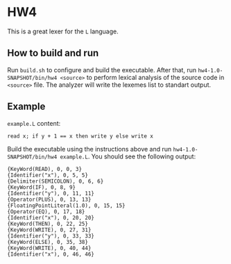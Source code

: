 # HW4

This is a great lexer for the `L` language.

## How to build and run

Run `build.sh` to configure and build the executable. 
After that, run `hw4-1.0-SNAPSHOT/bin/hw4 <source>` to perform lexical analysis
of the source code in `<source>` file. The analyzer will write the lexemes list to standart output.

## Example

`example.L` content:
```
read x; if y + 1 == x then write y else write x
```

Build the executable using the instructions above and run `hw4-1.0-SNAPSHOT/bin/hw4 example.L`.
You should see the following output:

```
{KeyWord(READ), 0, 0, 3}
{Identifier("x"), 0, 5, 5}
{Delimiter(SEMICOLON), 0, 6, 6}
{KeyWord(IF), 0, 8, 9}
{Identifier("y"), 0, 11, 11}
{Operator(PLUS), 0, 13, 13}
{FloatingPointLiteral(1.0), 0, 15, 15}
{Operator(EQ), 0, 17, 18}
{Identifier("x"), 0, 20, 20}
{KeyWord(THEN), 0, 22, 25}
{KeyWord(WRITE), 0, 27, 31}
{Identifier("y"), 0, 33, 33}
{KeyWord(ELSE), 0, 35, 38}
{KeyWord(WRITE), 0, 40, 44}
{Identifier("x"), 0, 46, 46}
```
